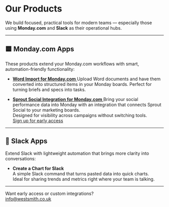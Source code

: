 # Our Products

We build focused, practical tools for modern teams — especially those using **Monday.com** and **Slack** as their operational hubs.

---

## 🟦 Monday.com Apps

These products extend your Monday.com workflows with smart, automation-friendly functionality:

- [**Word Import for Monday.com** ](./word-import-for-monday)
  Upload Word documents and have them converted into structured items in your Monday boards. Perfect for turning briefs and specs into tasks.

- [**Sprout Social Integration for Monday.com** ](./sprout-for-monday)
  Bring your social performance data into Monday with an integration that connects Sprout Social to your marketing boards.  
  Designed for visibility across campaigns without switching tools.  
  [Sign up for early access](https://your-signup-link.com)

---

## 💬 Slack Apps

Extend Slack with lightweight automation that brings more clarity into conversations:

- **Create a Chart for Slack**  
  A simple Slack command that turns pasted data into quick charts.  
  Ideal for sharing trends and metrics right where your team is talking.

---

Want early access or custom integrations?  
[info@westsmith.co.uk](mailto:info@westsmith.co.uk)
